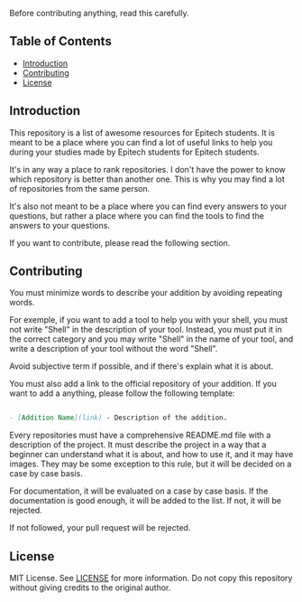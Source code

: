 Before contributing anything, read this carefully.

## Table of Contents

- [Introduction](#introduction)
- [Contributing](#contributing)
- [License](#license)

## Introduction

This repository is a list of awesome resources for Epitech students. It is meant to be a place where you can find a lot of useful links to help you during your studies made by Epitech students for Epitech students. 

It's in any way a place to rank repositories. I don't have the power to know which repository is better than another one. This is why you may find a lot of repositories from the same person.

It's also not meant to be a place where you can find every answers to your questions, but rather a place where you can find the tools to find the answers to your questions. 

If you want to contribute, please read the following section.

## Contributing

You must minimize words to describe your addition by avoiding repeating words.

For exemple, if you want to add a tool to help you with your shell, you must not write "Shell" in the description of your tool. Instead, you must put it in the correct category and you may write "Shell" in the name of your tool, and write a description of your tool without the word "Shell".

Avoid subjective term if possible, and if there's explain what it is about.

You must also add a link to the official repository of your addition. If you want to add a anything, please follow the following template:

```markdown

- [Addition Name](link) - Description of the addition.

```

Every repositories must have a comprehensive README.md file with a description of the project. It must describe the project in a way that a beginner can understand what it is about, and how to use it, and it may have images.
They may be some exception to this rule, but it will be decided on a case by case basis.

For documentation, it will be evaluated on a case by case basis. If the documentation is good enough, it will be added to the list. If not, it will be rejected.

If not followed, your pull request will be rejected.


## License

MIT License. See [LICENSE](LICENSE) for more information.
Do not copy this repository without giving credits to the original author.
